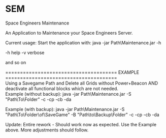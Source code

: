 # SEM
Space Engineers Maintenance

An Application to Maintenance your Space Engineers Server.

Current usage:
Start the application with:
java -jar Path\Maintenance.jar -h

-h  help
-v verbose

and so on

====================================== EXAMPLE ======================================   
Using a Savegame Path and Delete all Grids without Power+Beacon AND deactivate all functional blocks which are not needed.  
Example (without backup):
java -jar Path\Maintenance.jar -S "Path\To\Folder\" -c -cp -cb -da  

Example (with backup):
java -jar Path\Maintenance.jar -S "Path\To\Folder\of\SaveGame" -B "Path\to\Backup\Folder" -c -cp -cb -da  

Update:
Entire rework - Should work now as expected. Use the Example above. More adjustments should follow.
